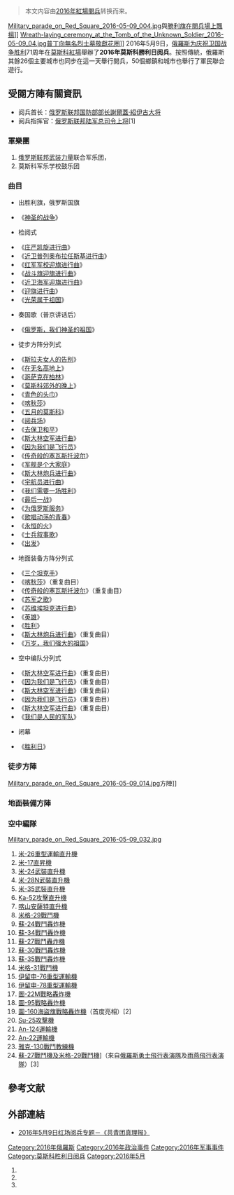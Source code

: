 > 本文内容由[2016年紅場閱兵](https://zh.wikipedia.org/wiki/2016年紅場閱兵)转换而来。


[Military_parade_on_Red_Square_2016-05-09_004.jpg](https://zh.wikipedia.org/wiki/File:Military_parade_on_Red_Square_2016-05-09_004.jpg "fig:Military_parade_on_Red_Square_2016-05-09_004.jpg")與[勝利旗在閱兵場上飄揚](https://zh.wikipedia.org/wiki/勝利旗 "wikilink")\]\] [Wreath-laying_ceremony_at_the_Tomb_of_the_Unknown_Soldier_2016-05-09_04.jpg](https://zh.wikipedia.org/wiki/File:Wreath-laying_ceremony_at_the_Tomb_of_the_Unknown_Soldier_2016-05-09_04.jpg "fig:Wreath-laying_ceremony_at_the_Tomb_of_the_Unknown_Soldier_2016-05-09_04.jpg")[普丁向](https://zh.wikipedia.org/wiki/普丁 "wikilink")[無名烈士墓敬獻花圈](https://zh.wikipedia.org/wiki/無名烈士墓_\(莫斯科\) "wikilink")\]\] 2016年5月9日，[俄羅斯为庆祝](https://zh.wikipedia.org/wiki/俄羅斯 "wikilink")[卫国战争胜利](https://zh.wikipedia.org/wiki/卫国战争胜利日 "wikilink")71周年在[莫斯科](../Page/莫斯科.md "wikilink")[紅場](../Page/紅場.md "wikilink")舉辦了**2016年莫斯科勝利日阅兵**。按照傳統，俄羅斯其餘26個主要城市也同步在這一天舉行閱兵，50個鄉鎮和城市也舉行了軍民聯合遊行。

## 受閱方陣有關資訊

  - 阅兵首长：[俄罗斯联邦国防部部长](https://zh.wikipedia.org/wiki/俄羅斯聯邦國防部 "wikilink")[謝爾蓋·紹伊古](https://zh.wikipedia.org/wiki/謝爾蓋·紹伊古 "wikilink")[大将](../Page/大将.md "wikilink")
  - 阅兵指挥官：[俄罗斯联邦陆军总司令](../Page/俄罗斯陆军.md "wikilink")[上将](../Page/上将.md "wikilink")\[1\]

### 軍樂團

1.  [俄罗斯联邦武装力量](../Page/俄罗斯联邦武装力量.md "wikilink")联合军乐团，
2.  莫斯科军乐学校鼓乐团

### 曲目

  - 出胜利旗，俄罗斯国旗

<!-- end list -->

  - 《[神圣的战争](../Page/神圣的战争.md "wikilink")》

<!-- end list -->

  - 检阅式

<!-- end list -->

  - 《[庄严凯旋进行曲](https://zh.wikipedia.org/wiki/庄严凯旋进行曲 "wikilink")》
  - 《[近卫普列奥布拉任斯基进行曲](https://zh.wikipedia.org/wiki/近卫普列奥布拉任斯基进行曲 "wikilink")》
  - 《[红军军校迎旗进行曲](https://zh.wikipedia.org/wiki/红军军校迎旗进行曲 "wikilink")》
  - 《[战斗旗迎旗进行曲](https://zh.wikipedia.org/wiki/战斗旗迎旗进行曲 "wikilink")》
  - 《[近卫海军迎旗进行曲](https://zh.wikipedia.org/wiki/近卫海军迎旗进行曲 "wikilink")》
  - 《[迎旗进行曲](https://zh.wikipedia.org/wiki/迎旗进行曲 "wikilink")》
  - 《[光荣属于祖国](https://zh.wikipedia.org/wiki/光荣属于祖国 "wikilink")》

<!-- end list -->

  - 奏国歌（普京讲话后）

<!-- end list -->

  - 《[俄罗斯，我们神圣的祖国](https://zh.wikipedia.org/wiki/俄罗斯，我们神圣的祖国 "wikilink")》

<!-- end list -->

  - 徒步方阵分列式

<!-- end list -->

  - 《[斯拉夫女人的告别](https://zh.wikipedia.org/wiki/斯拉夫女人的告别 "wikilink")》
  - 《[在无名高地上](https://zh.wikipedia.org/wiki/在无名高地上 "wikilink")》
  - 《[哥萨克在柏林](https://zh.wikipedia.org/wiki/哥萨克在柏林 "wikilink")》
  - 《[莫斯科郊外的晚上](../Page/莫斯科郊外的晚上.md "wikilink")》
  - 《[青色的头巾](https://zh.wikipedia.org/wiki/青色的头巾 "wikilink")》
  - 《[喀秋莎](https://zh.wikipedia.org/wiki/喀秋莎 "wikilink")》
  - 《[五月的莫斯科](https://zh.wikipedia.org/wiki/五月的莫斯科 "wikilink")》
  - 《[阅兵场](https://zh.wikipedia.org/wiki/阅兵场 "wikilink")》
  - 《[去保卫和平](https://zh.wikipedia.org/wiki/去保卫和平 "wikilink")》
  - 《[斯大林空军进行曲](https://zh.wikipedia.org/wiki/斯大林空军进行曲 "wikilink")》
  - 《[因为我们是飞行员](https://zh.wikipedia.org/wiki/因为我们是飞行员 "wikilink")》
  - 《[传奇般的塞瓦斯托波尔](https://zh.wikipedia.org/wiki/传奇般的塞瓦斯托波尔 "wikilink")》
  - 《[军舰是个大家庭](https://zh.wikipedia.org/wiki/军舰是个大家庭 "wikilink")》
  - 《[斯大林炮兵进行曲](https://zh.wikipedia.org/wiki/斯大林炮兵进行曲 "wikilink")》
  - 《[宇航员进行曲](https://zh.wikipedia.org/wiki/宇航员进行曲 "wikilink")》
  - 《[我们需要一场胜利](https://zh.wikipedia.org/wiki/我们需要一场胜利 "wikilink")》
  - 《[最后一战](https://zh.wikipedia.org/wiki/最后一战 "wikilink")》
  - 《[为俄罗斯服务](https://zh.wikipedia.org/wiki/为俄罗斯服务 "wikilink")》
  - 《[歌唱动荡的青春](../Page/歌唱动荡的青春.md "wikilink")》
  - 《[永恒的火](https://zh.wikipedia.org/wiki/永恒的火 "wikilink")》
  - 《[士兵叙事歌](../Page/士兵叙事歌.md "wikilink")》
  - 《[出发](https://zh.wikipedia.org/wiki/出发 "wikilink")》

<!-- end list -->

  - 地面装备方阵分列式

<!-- end list -->

  - 《[三个坦克手](https://zh.wikipedia.org/wiki/三个坦克手 "wikilink")》
  - 《[喀秋莎](https://zh.wikipedia.org/wiki/喀秋莎 "wikilink")》（重复曲目）
  - 《[传奇般的塞瓦斯托波尔](https://zh.wikipedia.org/wiki/传奇般的塞瓦斯托波尔 "wikilink")》（重复曲目）
  - 《[苏军之歌](https://zh.wikipedia.org/wiki/苏军之歌 "wikilink")》
  - 《[苏维埃坦克进行曲](https://zh.wikipedia.org/wiki/苏维埃坦克进行曲 "wikilink")》
  - 《[英雄](../Page/英雄.md "wikilink")》
  - 《[胜利](https://zh.wikipedia.org/wiki/胜利 "wikilink")》
  - 《[斯大林炮兵进行曲](https://zh.wikipedia.org/wiki/斯大林炮兵进行曲 "wikilink")》（重复曲目）
  - 《[万岁，我们强大的祖国](../Page/万岁，我们强大的祖国.md "wikilink")》

<!-- end list -->

  - 空中编队分列式

<!-- end list -->

  - 《[斯大林空军进行曲](https://zh.wikipedia.org/wiki/斯大林空军进行曲 "wikilink")》（重复曲目）
  - 《[因为我们是飞行员](https://zh.wikipedia.org/wiki/因为我们是飞行员 "wikilink")》（重复曲目）
  - 《[斯大林空军进行曲](https://zh.wikipedia.org/wiki/斯大林空军进行曲 "wikilink")》（重复曲目）
  - 《[因为我们是飞行员](https://zh.wikipedia.org/wiki/因为我们是飞行员 "wikilink")》（重复曲目）
  - 《[斯大林空军进行曲](https://zh.wikipedia.org/wiki/斯大林空军进行曲 "wikilink")》（重复曲目）
  - 《[我们是人民的军队](https://zh.wikipedia.org/wiki/我们是人民的军队 "wikilink")》

<!-- end list -->

  - 闭幕

<!-- end list -->

  - 《[胜利日](https://zh.wikipedia.org/wiki/胜利日 "wikilink")》

### 徒步方陣

[Military_parade_on_Red_Square_2016-05-09_014.jpg](https://zh.wikipedia.org/wiki/File:Military_parade_on_Red_Square_2016-05-09_014.jpg "fig:Military_parade_on_Red_Square_2016-05-09_014.jpg")方陣\]\]

### 地面裝備方陣

### 空中編隊

[Military_parade_on_Red_Square_2016-05-09_032.jpg](https://zh.wikipedia.org/wiki/File:Military_parade_on_Red_Square_2016-05-09_032.jpg "fig:Military_parade_on_Red_Square_2016-05-09_032.jpg")

1.  [米-26重型運輸直升機](https://zh.wikipedia.org/wiki/米-26 "wikilink")
2.  [米-17直昇機](https://zh.wikipedia.org/wiki/米-17 "wikilink")
3.  [米-24武裝直升機](https://zh.wikipedia.org/wiki/米-24 "wikilink")
4.  [米-28N武裝直升機](https://zh.wikipedia.org/wiki/米-28 "wikilink")
5.  [米-35武裝直升機](https://zh.wikipedia.org/wiki/米-35 "wikilink")
6.  [Ka-52攻擊直升機](https://zh.wikipedia.org/wiki/Ka-52 "wikilink")
7.  [喀山安薩特直升機](https://zh.wikipedia.org/wiki/喀山安薩特 "wikilink")
8.  [米格-29戰鬥機](../Page/米格-29戰鬥機.md "wikilink")
9.  [蘇-24戰鬥轟炸機](https://zh.wikipedia.org/wiki/蘇-24 "wikilink")
10. [蘇-34戰鬥轟炸機](https://zh.wikipedia.org/wiki/蘇-34 "wikilink")
11. [蘇-27戰鬥轟炸機](https://zh.wikipedia.org/wiki/蘇-27 "wikilink")
12. [蘇-30戰鬥轟炸機](https://zh.wikipedia.org/wiki/蘇-30 "wikilink")
13. [蘇-35戰鬥轟炸機](https://zh.wikipedia.org/wiki/蘇-35 "wikilink")
14. [米格-31戰鬥機](https://zh.wikipedia.org/wiki/米格-31 "wikilink")
15. [伊留申-76重型運輸機](https://zh.wikipedia.org/wiki/伊留申-76 "wikilink")
16. [伊留申-78重型運輸機](https://zh.wikipedia.org/wiki/伊留申-78 "wikilink")
17. [圖-22M戰略轟炸機](https://zh.wikipedia.org/wiki/圖-22M "wikilink")
18. [圖-95戰略轟炸機](https://zh.wikipedia.org/wiki/圖-95 "wikilink")
19. [圖-160海盜旗戰略轟炸機](https://zh.wikipedia.org/wiki/圖-160海盜旗戰略轟炸機 "wikilink")（首度亮相）\[2\]
20. [Su-25攻擊機](https://zh.wikipedia.org/wiki/Su-25 "wikilink")
21. [An-124運輸機](https://zh.wikipedia.org/wiki/An-124 "wikilink")
22. [An-22運輸機](https://zh.wikipedia.org/wiki/An-22 "wikilink")
23. [雅克-130戰鬥教練機](https://zh.wikipedia.org/wiki/雅克-130 "wikilink")
24. [蘇-27戰鬥機及](https://zh.wikipedia.org/wiki/蘇-27 "wikilink")[米格-29戰鬥機](https://zh.wikipedia.org/wiki/米格-29 "wikilink")\]（來自[俄羅斯勇士飛行表演隊](../Page/俄羅斯勇士飛行表演隊.md "wikilink")及[雨燕飛行表演隊](../Page/雨燕飛行表演隊.md "wikilink")）\[3\]

## 參考文献

## 外部連結

  - [2016年5月9日红场阅兵专题－《共青团真理报》](https://web.archive.org/web/20170221113303/http://best.kp.ru/msk/parad-pobeda71/)

[Category:2016年俄羅斯](https://zh.wikipedia.org/wiki/Category:2016年俄羅斯 "wikilink") [Category:2016年政治事件](https://zh.wikipedia.org/wiki/Category:2016年政治事件 "wikilink") [Category:2016年军事事件](https://zh.wikipedia.org/wiki/Category:2016年军事事件 "wikilink") [Category:莫斯科胜利日阅兵](https://zh.wikipedia.org/wiki/Category:莫斯科胜利日阅兵 "wikilink") [Category:2016年5月](https://zh.wikipedia.org/wiki/Category:2016年5月 "wikilink")

1.
2.
3.